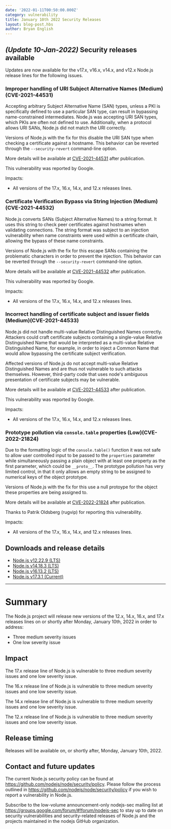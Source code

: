 ```yaml
---
date: '2022-01-11T00:50:00.000Z'
category: vulnerability
title: January 10th 2022 Security Releases
layout: blog-post.hbs
author: Bryan English
---
```


## _(Update 10-Jan-2022)_ Security releases available

Updates are now available for the v17.x, v16.x, v14.x, and v12.x Node.js release lines for the
following issues.

### Improper handling of URI Subject Alternative Names (Medium)(CVE-2021-44531)

Accepting arbitrary Subject Alternative Name (SAN) types, unless a PKI is specifically defined to use a particular SAN type, can result in bypassing name-constrained intermediates. Node.js was accepting URI SAN types, which PKIs are often not defined to use. Additionally, when a protocol allows URI SANs, Node.js did not match the URI correctly.

Versions of Node.js with the fix for this disable the URI SAN type when checking a certificate against a hostname. This behavior can be reverted through the `--security-revert` command-line option.

More details will be available at [CVE-2021-44531](https://cve.mitre.org/cgi-bin/cvename.cgi?name=CVE-2021-44531) after publication.

This vulnerability was reported by Google.

Impacts:

- All versions of the 17.x, 16.x, 14.x, and 12.x releases lines.

### Certificate Verification Bypass via String Injection (Medium)(CVE-2021-44532)

Node.js converts SANs (Subject Alternative Names) to a string format. It uses this string to check peer certificates against hostnames when validating connections. The string format was subject to an injection vulnerability when name constraints were used within a certificate chain, allowing the bypass of these name constraints.

Versions of Node.js with the fix for this escape SANs containing the problematic characters in order to prevent the injection. This behavior can be reverted through the `--security-revert` command-line option.

More details will be available at [CVE-2021-44532](https://cve.mitre.org/cgi-bin/cvename.cgi?name=CVE-2021-44532) after publication.

This vulnerability was reported by Google.

Impacts:

- All versions of the 17.x, 16.x, 14.x, and 12.x releases lines.

### Incorrect handling of certificate subject and issuer fields (Medium)(CVE-2021-44533)

Node.js did not handle multi-value Relative Distinguished Names correctly. Attackers could craft certificate subjects containing a single-value Relative Distinguished Name that would be interpreted as a multi-value Relative Distinguished Name, for example, in order to inject a Common Name that would allow bypassing the certificate subject verification.

Affected versions of Node.js do not accept multi-value Relative Distinguished Names and are thus not vulnerable to such attacks themselves. However, third-party code that uses node's ambiguous presentation of certificate subjects may be vulnerable.

More details will be available at [CVE-2021-44533](https://cve.mitre.org/cgi-bin/cvename.cgi?name=CVE-2021-44533) after publication.

This vulnerability was reported by Google.

Impacts:

- All versions of the 17.x, 16.x, 14.x, and 12.x releases lines.

### Prototype pollution via `console.table` properties (Low)(CVE-2022-21824)

Due to the formatting logic of the `console.table()` function it was not safe to allow user controlled input to be passed to the `properties` parameter while simultaneously passing a plain object with at least one property as the first parameter, which could be `__proto__`. The prototype pollution has very limited control, in that it only allows an empty string to be assigned to numerical keys of the object prototype.

Versions of Node.js with the fix for this use a null protoype for the object these properties are being assigned to.

More details will be available at [CVE-2022-21824](https://cve.mitre.org/cgi-bin/cvename.cgi?name=CVE-2022-21824) after publication.

Thanks to Patrik Oldsberg (rugvip) for reporting this vulnerability.

Impacts:

- All versions of the 17.x, 16.x, 14.x, and 12.x releases lines.

## Downloads and release details

- [Node.js v12.22.9 (LTS)](https://nodejs.org/en/blog/release/v12.22.9/)
- [Node.js v14.18.3 (LTS)](https://nodejs.org/en/blog/release/v14.18.3/)
- [Node.js v16.13.2 (LTS)](https://nodejs.org/en/blog/release/v16.13.2/)
- [Node.js v17.3.1 (Current)](https://nodejs.org/en/blog/release/v17.3.1/)

---

# Summary

The Node.js project will release new versions of the 12.x, 14.x, 16.x, and 17.x
releases lines on or shortly after Monday, January 10th, 2022 in order to address:

- Three medium severity issues
- One low severity issue

## Impact

The 17.x release line of Node.js is vulnerable to three medium severity issues
and one low severity issue.

The 16.x release line of Node.js is vulnerable to three medium severity issues
and one low severity issue.

The 14.x release line of Node.js is vulnerable to three medium severity issues
and one low severity issue.

The 12.x release line of Node.js is vulnerable to three medium severity issues
and one low severity issue.

## Release timing

Releases will be available on, or shortly after, Monday, January 10th, 2022.

## Contact and future updates

The current Node.js security policy can be found at https://github.com/nodejs/node/security/policy.
Please follow the process outlined in https://github.com/nodejs/node/security/policy
if you wish to report a vulnerability in Node.js.

Subscribe to the low-volume announcement-only nodejs-sec mailing list at https://groups.google.com/forum/#!forum/nodejs-sec to stay up to date on security vulnerabilities and security-related releases of Node.js and the projects maintained in the nodejs GitHub organization.
